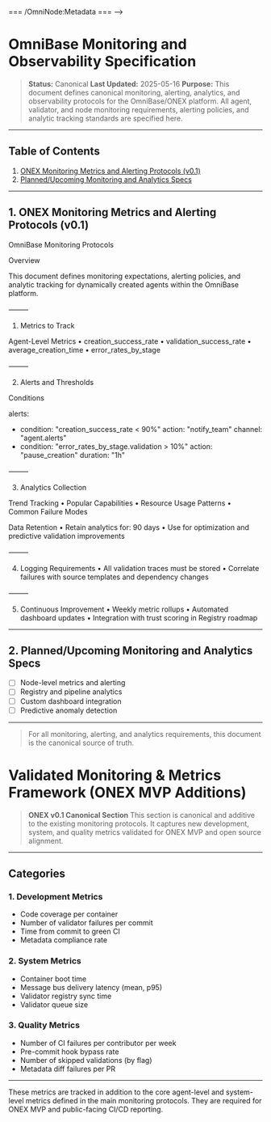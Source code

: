 <!-- === OmniNode:Metadata ===
<!-- metadata_version: 0.1.0 -->
<!-- schema_version: 1.1.0 -->
<!-- uuid: 44d6a3e7-4927-40c0-ab68-bf9985eea918 -->
<!-- name: monitoring.md -->
<!-- version: 1.0.0 -->
<!-- author: OmniNode Team -->
<!-- created_at: 2025-05-19T16:20:04.713226 -->
<!-- last_modified_at: 2025-05-19T16:20:04.713229 -->
<!-- description: Stamped Markdown file: monitoring.md -->
<!-- state_contract: none -->
<!-- lifecycle: active -->
<!-- hash: 13e5b770be4866b3dc2b46288759e6aa8270fd588cd397e8ba0810203a3dbab4 -->
<!-- entrypoint: {'type': 'markdown', 'target': 'monitoring.md'} -->
<!-- namespace: onex.stamped.monitoring.md -->
<!-- meta_type: tool -->
=== /OmniNode:Metadata === -->

# OmniBase Monitoring and Observability Specification

> **Status:** Canonical
> **Last Updated:** 2025-05-16
> **Purpose:** This document defines canonical monitoring, alerting, analytics, and observability protocols for the OmniBase/ONEX platform. All agent, validator, and node monitoring requirements, alerting policies, and analytic tracking standards are specified here.

---

## Table of Contents

1. [ONEX Monitoring Metrics and Alerting Protocols (v0.1)](#onex-monitoring-metrics-and-alerting-protocols-v01)
2. [Planned/Upcoming Monitoring and Analytics Specs](#planned-upcoming-monitoring-and-analytics-specs)

---

## 1. ONEX Monitoring Metrics and Alerting Protocols (v0.1)

OmniBase Monitoring Protocols

Overview

This document defines monitoring expectations, alerting policies, and analytic tracking for dynamically created agents within the OmniBase platform.

⸻

1. Metrics to Track

Agent-Level Metrics
	•	creation_success_rate
	•	validation_success_rate
	•	average_creation_time
	•	error_rates_by_stage

⸻

2. Alerts and Thresholds

Conditions

alerts:
  - condition: "creation_success_rate < 90%"
    action: "notify_team"
    channel: "agent.alerts"
  - condition: "error_rates_by_stage.validation > 10%"
    action: "pause_creation"
    duration: "1h"

⸻

3. Analytics Collection

Trend Tracking
	•	Popular Capabilities
	•	Resource Usage Patterns
	•	Common Failure Modes

Data Retention
	•	Retain analytics for: 90 days
	•	Use for optimization and predictive validation improvements

⸻

4. Logging Requirements
	•	All validation traces must be stored
	•	Correlate failures with source templates and dependency changes

⸻

5. Continuous Improvement
	•	Weekly metric rollups
	•	Automated dashboard updates
	•	Integration with trust scoring in Registry roadmap

---

## 2. Planned/Upcoming Monitoring and Analytics Specs

- [ ] Node-level metrics and alerting
- [ ] Registry and pipeline analytics
- [ ] Custom dashboard integration
- [ ] Predictive anomaly detection

---

> For all monitoring, alerting, and analytics requirements, this document is the canonical source of truth.

# Validated Monitoring & Metrics Framework (ONEX MVP Additions)

> **ONEX v0.1 Canonical Section**
> This section is canonical and additive to the existing monitoring protocols. It captures new development, system, and quality metrics validated for ONEX MVP and open source alignment.

---

## Categories

### 1. Development Metrics

- Code coverage per container
- Number of validator failures per commit
- Time from commit to green CI
- Metadata compliance rate

### 2. System Metrics

- Container boot time
- Message bus delivery latency (mean, p95)
- Validator registry sync time
- Validator queue size

### 3. Quality Metrics

- Number of CI failures per contributor per week
- Pre-commit hook bypass rate
- Number of skipped validations (by flag)
- Metadata diff failures per PR

---

These metrics are tracked in addition to the core agent-level and system-level metrics defined in the main monitoring protocols. They are required for ONEX MVP and public-facing CI/CD reporting. 
